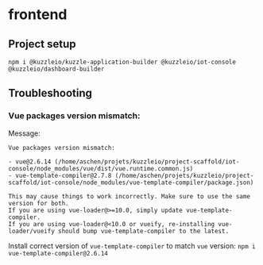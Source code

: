 # frontend

## Project setup

`npm i @kuzzleio/kuzzle-application-builder @kuzzleio/iot-console @kuzzleio/dashboard-builder`

## Troubleshooting

### Vue packages version mismatch:

Message:
```
Vue packages version mismatch:

- vue@2.6.14 (/home/aschen/projets/kuzzleio/project-scaffold/iot-console/node_modules/vue/dist/vue.runtime.common.js)
- vue-template-compiler@2.7.8 (/home/aschen/projets/kuzzleio/project-scaffold/iot-console/node_modules/vue-template-compiler/package.json)

This may cause things to work incorrectly. Make sure to use the same version for both.
If you are using vue-loader@>=10.0, simply update vue-template-compiler.
If you are using vue-loader@<10.0 or vueify, re-installing vue-loader/vueify should bump vue-template-compiler to the latest.
```

Install correct version of `vue-template-compiler` to match `vue` version: `npm i vue-template-compiler@2.6.14`
